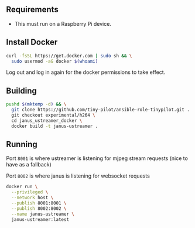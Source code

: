 ## Requirements

* This must run on a Raspberry Pi device.

## Install Docker

```bash
curl -fsSL https://get.docker.com | sudo sh && \
  sudo usermod -aG docker $(whoami)
```

Log out and log in again for the docker permissions to take effect.

## Building

```bash
pushd $(mktemp -d) && \
  git clone https://github.com/tiny-pilot/ansible-role-tinypilot.git . \
  git checkout experimental/h264 \
  cd janus_ustreamer_docker \
  docker build -t janus-ustreamer .
```

## Running

Port `8001` is where ustreamer is listening for mjpeg stream requests (nice to have as a fallback)

Port `8002` is where janus is listening for websocket requests

```bash
docker run \
  --privileged \
  --network host \
  --publish 8001:8001 \
  --publish 8002:8002 \
  --name janus-ustreamer \
  janus-ustreamer:latest
```
